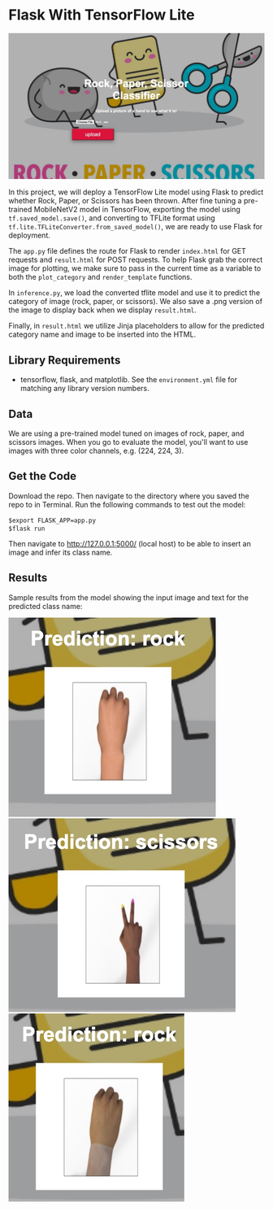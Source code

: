 # Flask With TensorFlow Lite

![index_image](https://github.com/chrispmaag/flask_with_tensorflow_lite/blob/main/images/index_image.jpg)

In this project, we will deploy a TensorFlow Lite model using Flask to predict whether Rock, Paper, or Scissors has been thrown. After fine tuning a pre-trained MobileNetV2 model in TensorFlow, exporting the model using `tf.saved_model.save()`, and converting to TFLite format using `tf.lite.TFLiteConverter.from_saved_model()`, we are ready to use Flask for deployment.

The `app.py` file defines the route for Flask to render `index.html` for GET requests and `result.html` for POST requests. To help Flask grab the correct image for plotting, we make sure to pass in the current time as a variable to both the `plot_category` and `render_template` functions.

In `inference.py`, we load the converted tflite model and use it to predict the category of image (rock, paper, or scissors). We also save a .png version of the image to display back when we display `result.html`.

Finally, in `result.html` we utilize Jinja placeholders to allow for the predicted category name and image to be inserted into the HTML.

## Library Requirements
- tensorflow, flask, and matplotlib. See the `environment.yml` file for matching any library version numbers.

## Data
We are using a pre-trained model tuned on images of rock, paper, and scissors images. When you go to evaluate the model, you'll want to use images with three color channels, e.g. (224, 224, 3). 

## Get the Code
Download the repo. Then navigate to the directory where you saved the repo to in Terminal. Run the following commands to test out the model:

```
$export FLASK_APP=app.py
$flask run
```

Then navigate to http://127.0.0.1:5000/ (local host) to be able to insert an image and infer its class name.

## Results

Sample results from the model showing the input image and text for the predicted class name:

![rock_predicts_rock](https://github.com/chrispmaag/flask_with_tensorflow_lite/blob/main/images/rock_predicts_rock.jpg)
![scissors_predicts_scissors](https://github.com/chrispmaag/flask_with_tensorflow_lite/blob/main/images/scissors_predicts_scissors.jpg)
![rock_predicts_rock2](https://github.com/chrispmaag/flask_with_tensorflow_lite/blob/main/images/rock_predicts_rock2.jpg)
